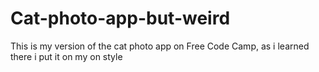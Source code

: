 # Cat-photo-app-but-weird

This is my version of the cat photo app on Free Code Camp, as i learned there i put it on my on style
